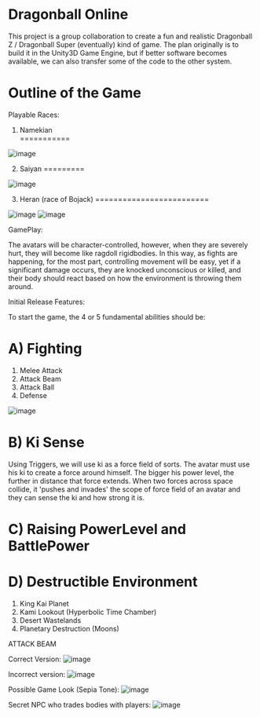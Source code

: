 # Dragonball Online

This project is a group collaboration to create a fun and realistic Dragonball Z / Dragonball Super (eventually) kind of game.
The plan originally is to build it in the Unity3D Game Engine, but if better software becomes available, we can also transfer some of the code to the other system.

Outline of the Game
===================


Playable Races:
  
  1. Namekian  
  ===========
  
  ![image](https://raw.github.com/Blackweda/Dragonball-Z-Online/master/Screenshots/daP3O39.jpg)
  
  
  2. Saiyan
  =========
  
  ![image](https://raw.github.com/Blackweda/Dragonball-Z-Online/master/Screenshots/maxresdefault.jpg)
  
  
  3. Heran (race of Bojack)
  =========================
  
  ![image](https://raw.github.com/Blackweda/Dragonball-Z-Online/master/Screenshots/avera_.jpg)
  ![image](https://raw.github.com/Blackweda/Dragonball-Z-Online/master/Screenshots/avera.jpg)
  
  
GamePlay:

The avatars will be character-controlled, however, when they are severely hurt, they will become like ragdoll rigidbodies. In this way, as fights are happening, for the most part, controlling movement will be easy, yet if a significant damage occurs, they are knocked unconscious or killed, and their body should react based on how the environment is throwing them around.


Initial Release Features:

To start the game, the 4 or 5 fundamental abilities should be:

A) Fighting
===========

  1. Melee Attack
  2. Attack Beam
  3. Attack Ball
  4. Defense 
  
  
  ![image](https://raw.github.com/Blackweda/Dragonball-Z-Online/master/Screenshots/kiBar.png)
  
B) Ki Sense
===========

Using Triggers, we will use ki as a force field of sorts. The avatar must use his ki to create a force around himself. The bigger his power level, the further in distance that force extends. When two forces across space collide, it 'pushes and invades' the scope of force field of an avatar and they can sense the ki and how strong it is.

C) Raising PowerLevel and BattlePower
=========================




D) Destructible Environment
===========================

  1. King Kai Planet
  2. Kami Lookout (Hyperbolic Time Chamber)
  3. Desert Wastelands
  4. Planetary Destruction (Moons)
  



ATTACK BEAM


Correct Version:
![image](https://raw.github.com/Blackweda/Dragonball-Z-Online/master/Screenshots/perfect.png)

Incorrect version:
![image](https://raw.github.com/Blackweda/Dragonball-Z-Online/master/Screenshots/wrong.png)


Possible Game Look (Sepia Tone):
 ![image](https://raw.github.com/Blackweda/Dragonball-Z-Online/master/Screenshots/dbzo_sepiatone_look.jpg)

Secret NPC who trades bodies with players:
![image](https://raw.github.com/Blackweda/Dragonball-Z-Online/master/Screenshots/Captain_Ginyu.jpg)
